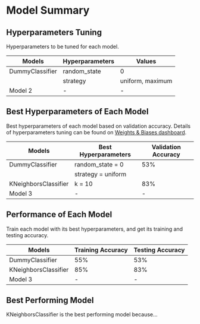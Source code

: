 # Model Summary

## Hyperparameters Tuning
Hyperparameters to be tuned for each model.

| Models                   | Hyperparameters                     | Values                                 |
| ------------------------ | ----------------------------------- | -------------------------------------- |
| DummyClassifier          | random_state                        | 0                                      |
|                          | strategy                            | uniform, maximum                       |
| Model 2                  | -                                   | -                                      |

## Best Hyperparameters of Each Model
Best hyperparameters of each model based on validation accuracy. Details of hyperparameters tuning can be found on [Weights & Biases dashboard]().

| Models                   | Best Hyperparameters                | Validation Accuracy                    |
| ------------------------ | ----------------------------------- | -------------------------------------- |
| DummyClassifier          | random_state = 0                    | 53%                                    |
|                          | strategy = uniform                  |                                        |
| KNeighborsClassifier     | k = 10                              | 83%                                    |
| Model 3                  | -                                   | -                                      |

## Performance of Each Model
Train each model with its best hyperparameters, and get its training and testing accuracy.

| Models                   | Training Accuracy                   | Testing Accuracy                       |
| ------------------------ | ----------------------------------- | -------------------------------------- |
| DummyClassifier          | 55%                                 | 53%                                    |
| KNeighborsClassifier     | 85%                                 | 83%                                    |
| Model 3                  | -                                   | -                                      |

## Best Performing Model
KNeighborsClassifier is the best performing model because...